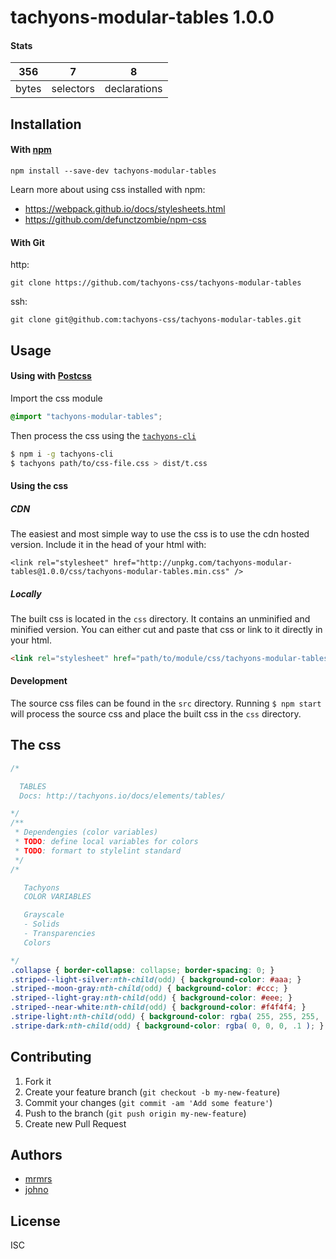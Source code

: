 # tachyons-modular-tables 1.0.0



#### Stats

356 | 7 | 8
---|---|---
bytes | selectors | declarations

## Installation

#### With [npm](https://npmjs.com)

```
npm install --save-dev tachyons-modular-tables
```

Learn more about using css installed with npm:
* https://webpack.github.io/docs/stylesheets.html
* https://github.com/defunctzombie/npm-css

#### With Git

http:
```
git clone https://github.com/tachyons-css/tachyons-modular-tables
```

ssh:
```
git clone git@github.com:tachyons-css/tachyons-modular-tables.git
```

## Usage

#### Using with [Postcss](https://github.com/postcss/postcss)

Import the css module

```css
@import "tachyons-modular-tables";
```

Then process the css using the [`tachyons-cli`](https://github.com/tachyons-css/tachyons-cli)

```sh
$ npm i -g tachyons-cli
$ tachyons path/to/css-file.css > dist/t.css
```

#### Using the css

##### CDN
The easiest and most simple way to use the css is to use the cdn hosted version. Include it in the head of your html with:

```
<link rel="stylesheet" href="http://unpkg.com/tachyons-modular-tables@1.0.0/css/tachyons-modular-tables.min.css" />
```

##### Locally
The built css is located in the `css` directory. It contains an unminified and minified version.
You can either cut and paste that css or link to it directly in your html.

```html
<link rel="stylesheet" href="path/to/module/css/tachyons-modular-tables">
```

#### Development

The source css files can be found in the `src` directory.
Running `$ npm start` will process the source css and place the built css in the `css` directory.

## The css

```css
/*

  TABLES
  Docs: http://tachyons.io/docs/elements/tables/

*/
/**
 * Dependengies (color variables)
 * TODO: define local variables for colors
 * TODO: formart to stylelint standard
 */
/*

   Tachyons
   COLOR VARIABLES

   Grayscale
   - Solids
   - Transparencies
   Colors

*/
.collapse { border-collapse: collapse; border-spacing: 0; }
.striped--light-silver:nth-child(odd) { background-color: #aaa; }
.striped--moon-gray:nth-child(odd) { background-color: #ccc; }
.striped--light-gray:nth-child(odd) { background-color: #eee; }
.striped--near-white:nth-child(odd) { background-color: #f4f4f4; }
.stripe-light:nth-child(odd) { background-color: rgba( 255, 255, 255, .1 ); }
.stripe-dark:nth-child(odd) { background-color: rgba( 0, 0, 0, .1 ); }
```

## Contributing

1. Fork it
2. Create your feature branch (`git checkout -b my-new-feature`)
3. Commit your changes (`git commit -am 'Add some feature'`)
4. Push to the branch (`git push origin my-new-feature`)
5. Create new Pull Request

## Authors

* [mrmrs](http://mrmrs.io)
* [johno](http://johnotander.com)

## License

ISC

